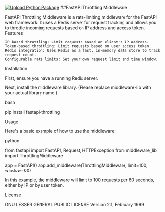 [![Upload Python Package](https://github.com/wwnbb/fastapi-throttling/actions/workflows/publish.yml/badge.svg?branch=master)](https://github.com/wwnbb/fastapi-throttling/actions/workflows/publish.yml)
##FastAPI Throttling Middleware

FastAPI Throttling Middleware is a rate-limiting middleware for the FastAPI web framework. It uses a Redis server for request tracking and allows you to throttle incoming requests based on IP address and access token.
Features

    IP-based throttling: Limit requests based on client's IP address.
    Token-based throttling: Limit requests based on user access token.
    Redis integration: Uses Redis as a fast, in-memory data store to track request count.
    Configurable rate limits: Set your own request limit and time window.

Installation

First, ensure you have a running Redis server.

Next, install the middleware library. (Please replace middleware-lib with your actual library name.)

bash

pip install fastapi-throttling

Usage

Here's a basic example of how to use the middleware:

python

from fastapi import FastAPI, Request, HTTPException
from middleware_lib import ThrottlingMiddleware

app = FastAPI()
app.add_middleware(ThrottlingMiddleware, limit=100, window=60)

In this example, the middleware will limit to 100 requests per 60 seconds, either by IP or by user token.

License

GNU LESSER GENERAL PUBLIC LICENSE
Version 2.1, February 1999

